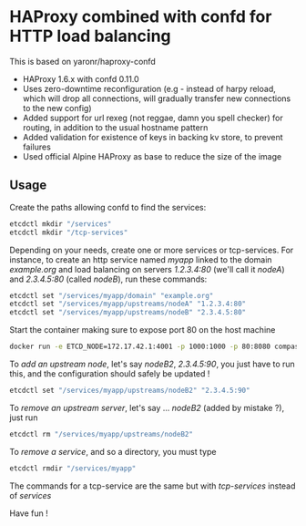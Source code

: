 HAProxy combined with confd for HTTP load balancing
===================================================

This is based on yaronr/haproxy-confd

* HAProxy 1.6.x with confd 0.11.0
* Uses zero-downtime reconfiguration (e.g - instead of harpy reload, which will drop all connections, will gradually transfer new connections to the new config)
* Added support for url rexeg (not reggae, damn you spell checker) for routing, in addition to the usual hostname pattern
* Added validation for existence of keys in backing kv store, to prevent failures
* Used official Alpine HAProxy as base to reduce the size of the image

## Usage

Create the paths allowing confd to find the services:
```bash
etcdctl mkdir "/services"
etcdctl mkdir "/tcp-services"
```

Depending on your needs, create one or more services or tcp-services.
For instance, to create an http service named *myapp* linked to the domain *example.org* and load balancing on servers *1.2.3.4:80* (we'll call it *nodeA*) and *2.3.4.5:80* (called *nodeB*), run these commands:
```bash
etcdctl set "/services/myapp/domain" "example.org"
etcdctl set "/services/myapp/upstreams/nodeA" "1.2.3.4:80"
etcdctl set "/services/myapp/upstreams/nodeB" "2.3.4.5:80"
```


Start the container making sure to expose port 80 on the host machine

```bash
docker run -e ETCD_NODE=172.17.42.1:4001 -p 1000:1000 -p 80:8080 compass/haproxy-confd
```


To *add an upstream node*, let's say *nodeB2*, *2.3.4.5:90*, you just have to run this, and the configuration should safely be updated !
```bash
etcdctl set "/services/myapp/upstreams/nodeB2" "2.3.4.5:90"
```

To *remove an upstream server*, let's say ... *nodeB2* (added by mistake ?), just run
```bash
etcdctl rm "/services/myapp/upstreams/nodeB2"
```

To *remove a service*, and so a directory, you must type
```bash
etcdctl rmdir "/services/myapp"
```

The commands for a tcp-service are the same but with *tcp-services* instead of *services*


Have fun !
